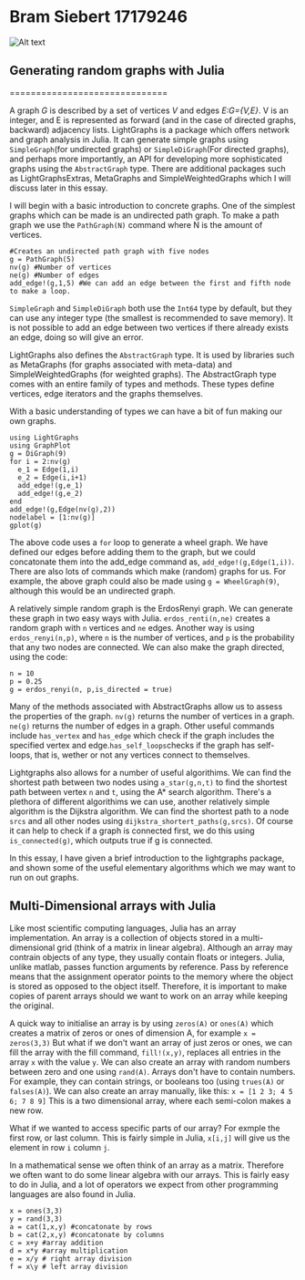 

# Bram Siebert 17179246
![Alt text](https://www.wilmott.com/wp-content/uploads/2017/02/jcl-logo-e1487133902152.png)
## Generating random graphs with Julia
==============================

A graph *G* is described by a set of vertices *V* and edges *E:G={V,E}*. V is an integer, and E is represented as forward (and in the case of directed graphs, backward) adjacency lists. LightGraphs is a package which offers network and graph analysis in Julia. It can generate simple graphs using `SimpleGraph`(for undirected graphs) or `SimpleDiGraph`(For directed graphs), and perhaps more importantly, an API for developing more sophisticated graphs using the `AbstractGraph` type. There are additional packages such as LightGraphsExtras, MetaGraphs and SimpleWeightedGraphs which I will discuss later in this essay.

  I will begin with a basic introduction to concrete graphs. One of the simplest graphs which can be made is an undirected path graph. To make a path graph we use the `PathGraph(N)` command where N is the amount of vertices. 
```
#Creates an undirected path graph with five nodes
g = PathGraph(5)
nv(g) #Number of vertices
ne(g) #Number of edges
add_edge!(g,1,5) #We can add an edge between the first and fifth node to make a loop.
``` 
`SimpleGraph` and `SimpleDiGraph` both use the `Int64` type by default, but they can use any integer type (the smallest is recommended to save memory). It is not possible to add an edge between two vertices if there already exists an edge, doing so will give an error.

  LightGraphs also defines the `AbstractGraph` type. It is used by libraries such as MetaGraphs (for graphs associated with meta-data) and SimpleWeightedGraphs (for weighted graphs). The AbstractGraph type comes with an entire family of types and methods. These types define vertices, edge iterators and the graphs themselves.
  
  With a basic understanding of types we can have a bit of fun making our own graphs.
  ```
using LightGraphs
using GraphPlot
g = DiGraph(9)
for i = 2:nv(g)
    e_1 = Edge(1,i)
    e_2 = Edge(i,i+1)
    add_edge!(g,e_1)
    add_edge!(g,e_2)
end
add_edge!(g,Edge(nv(g),2))
nodelabel = [1:nv(g)]
gplot(g)
```
The above code uses a `for` loop to generate a wheel graph. We have defined our edges before adding them to the graph, but we could concatonate them into the add_edge command as, `add_edge!(g,Edge(1,i))`. There are also lots of commands which make (random) graphs for us. For example, the above graph could also be made using `g = WheelGraph(9)`, although this would be an undirected graph. 

A relatively simple random graph is the ErdosRenyi graph. We can generate these graph in two easy ways with Julia. `erdos_renti(n,ne)` creates a random graph with `n` vertices and `ne` edges. Another way is using `erdos_renyi(n,p)`, where `n` is the number of vertices, and `p` is the probability that any two nodes are connected. We can also make the graph directed, using the code:
```
n = 10
p = 0.25
g = erdos_renyi(n, p,is_directed = true)
```
  Many of the methods associated with AbstractGraphs allow us to assess the properties of the graph. `nv(g)` returns the number of vertices in a graph. `ne(g)` returns the number of edges in a graph. Other useful commands include `has_vertex` and `has_edge` which check if the graph includes the specified vertex and edge.`has_self_loops`checks if the graph has self-loops, that is, wether or not any vertices connect to themselves.
  
  Lightgraphs also allows for a number of useful algorithims. We can find the shortest path between two nodes using `a_star(g,n,t)` to find the shortest path between vertex `n` and `t`, using the A* search algorithm. There's a plethora of different algorithims we can use, another relatively simple algorithm is the Dijkstra algorithm. We can find the shortest path to a node `srcs` and all other nodes using `dijkstra_shortert_paths(g,srcs)`. Of course it can help to check if a graph is connected first, we do this using `is_connected(g)`, which outputs true if g is connected. 
  
  In this essay, I have given a brief introduction to the lightgraphs package, and shown some of the useful elementary algorithms which we may want to run on out graphs.
  
  ## Multi-Dimensional arrays with Julia
  
  Like most scientific computing languages, Julia has an array implementation. An array is a collection of objects stored in a multi-dimensional grid (think of a matrix in linear algebra). Although an array may contrain objects of any type, they usually contain floats or integers. Julia, unlike matlab, passes function arguments by reference. Pass by reference means that the assignment operator points to the memory where the object is stored as opposed to the object itself. Therefore, it is important to make copies of parent arrays should we want to work on an array while keeping the original. 
  
  A quick way to initialise an array is by using `zeros(A)` or `ones(A)` which creates a matrix of zeros or ones of dimension A, for example
  `
  x = zeros(3,3)
  `
  But what if we don't want an array of just zeros or ones, we can fill the array with the fill command, `fill!(x,y)`, replaces all entries in the array `x` with the value `y`. We can also create an array with random numbers between zero and one using `rand(A)`. Arrays don't have to contain numbers. For example, they can contain strings, or booleans too (using `trues(A)` or `falses(A)`). We can also create an array manually, like this:
  `
  x = [1 2 3; 4 5 6; 7 8 9]
  `
This is a two dimensional array, where each semi-colon makes a new row.
  
What if we wanted to access specific parts of our array? For exmple the first row, or last column. This is fairly simple in Julia, `x[i,j]` will give us the element in row `i` column `j`.
  
  In a mathematical sense we often think of an array as a matrix. Therefore we often want to do some linear algebra with our arrays. This is fairly easy to do in Julia, and a lot of operators we expect from other programming languages are also found in Julia.
```
x = ones(3,3) 
y = rand(3,3) 
a = cat(1,x,y) #concatonate by rows
b = cat(2,x,y) #concatonate by columns
c = x+y #array addition
d = x*y #array multiplication
e = x/y # right array division
f = x\y # left array division
```





  

